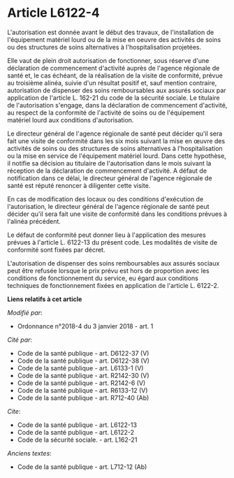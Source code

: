 # Article L6122-4

L'autorisation est donnée avant le début des travaux, de l'installation de l'équipement matériel lourd ou de la mise en
oeuvre des activités de soins ou des structures de soins alternatives à l'hospitalisation projetées.

Elle vaut de plein droit autorisation de fonctionner, sous réserve d'une déclaration de commencement d'activité auprès de
l'agence régionale de santé et, le cas échéant, de la réalisation de la visite de conformité, prévue au troisième alinéa,
suivie d'un résultat positif et, sauf mention contraire, autorisation de dispenser des soins remboursables aux assurés
sociaux par application de l'article L. 162-21 du code de la sécurité sociale. Le titulaire de l'autorisation s'engage, dans
la déclaration de commencement d'activité, au respect de la conformité de l'activité de soins ou de l'équipement matériel
lourd aux conditions d'autorisation.

Le directeur général de l'agence régionale de santé peut décider qu'il sera fait une visite de conformité dans les six mois
suivant la mise en œuvre des activités de soins ou des structures de soins alternatives à l'hospitalisation ou la mise en
service de l'équipement matériel lourd. Dans cette hypothèse, il notifie sa décision au titulaire de l'autorisation dans le
mois suivant la réception de la déclaration de commencement d'activité. A défaut de notification dans ce délai, le directeur
général de l'agence régionale de santé est réputé renoncer à diligenter cette visite.

En cas de modification des locaux ou des conditions d'exécution de l'autorisation, le directeur général de l'agence régionale
de santé peut décider qu'il sera fait une visite de conformité dans les conditions prévues à l'alinéa précédent.

Le défaut de conformité peut donner lieu à l'application des mesures prévues à l'article L. 6122-13 du présent code. Les
modalités de visite de conformité sont fixées par décret.

L'autorisation de dispenser des soins remboursables aux assurés sociaux peut être refusée lorsque le prix prévu est hors de
proportion avec les conditions de fonctionnement du service, eu égard aux conditions techniques de fonctionnement fixées en
application de l'article L. 6122-2.

**Liens relatifs à cet article**

_Modifié par_:

  - Ordonnance n°2018-4 du 3 janvier 2018 - art. 1

_Cité par_:

  - Code de la santé publique - art. D6122-37 (V)
  - Code de la santé publique - art. D6122-38 (V)
  - Code de la santé publique - art. L6133-1 (V)
  - Code de la santé publique - art. R2142-30 (V)
  - Code de la santé publique - art. R2142-6 (V)
  - Code de la santé publique - art. R6133-12 (V)
  - Code de la santé publique - art. R712-40 (Ab)

_Cite_:

  - Code de la santé publique - art. L6122-13
  - Code de la santé publique - art. L6122-2
  - Code de la sécurité sociale. - art. L162-21

_Anciens textes_:

  - Code de la santé publique - art. L712-12 (Ab)
